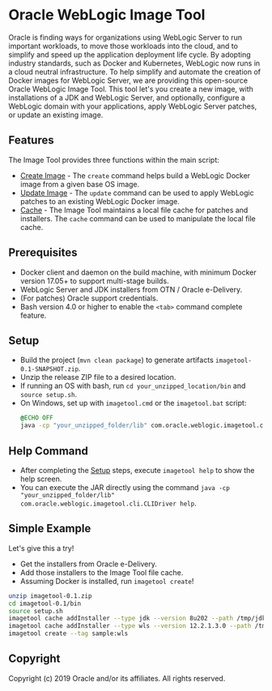 # Oracle WebLogic Image Tool

Oracle is finding ways for organizations using WebLogic Server to run important workloads, to move those workloads into
the cloud, and to simplify and speed up the application deployment life cycle. By adopting industry standards, such as Docker
and Kubernetes, WebLogic now runs in a cloud neutral infrastructure.  To help simplify and automate the creation of
Docker images for WebLogic Server, we are providing this open-source
Oracle WebLogic Image Tool.  This tool let's you create a new image, with installations of a JDK and WebLogic Server,
and optionally, configure a WebLogic domain with your applications, apply WebLogic Server patches, or update an existing
image.

## Features

The Image Tool provides three functions within the main script:
  - [Create Image](site/create-image.md) - The `create` command helps build a WebLogic Docker image from a given base OS
  image.
  - [Update Image](site/update-image.md) - The `update` command can be used to apply WebLogic patches to an existing
  WebLogic Docker image.
  - [Cache](site/cache.md) - The Image Tool maintains a local file cache for patches and installers.  The `cache`
  command can be used to manipulate the local file cache.

## Prerequisites

- Docker client and daemon on the build machine, with minimum Docker version 17.05+ to support multi-stage builds.
- WebLogic Server and JDK installers from OTN / Oracle e-Delivery.
- (For patches) Oracle support credentials.
- Bash version 4.0 or higher to enable the `<tab>` command complete feature.

## Setup

- Build the project (`mvn clean package`) to generate artifacts `imagetool-0.1-SNAPSHOT.zip`.
- Unzip the release ZIP file to a desired location.
- If running an OS with bash, run `cd your_unzipped_location/bin` and `source setup.sh`.
- On Windows, set up with `imagetool.cmd` or the `imagetool.bat` script:
    ```cmd
    @ECHO OFF
    java -cp "your_unzipped_folder/lib" com.oracle.weblogic.imagetool.cli.CLIDriver %*
    ```

## Help Command
- After completing the [Setup](#Setup) steps, execute `imagetool help` to show the help screen.
- You can execute the JAR directly using the command `java -cp "your_unzipped_folder/lib" com.oracle.weblogic.imagetool.cli.CLIDriver help`.

## Simple Example
Let's give this a try!  
- Get the installers from Oracle e-Delivery.
- Add those installers to the Image Tool file cache.
- Assuming Docker is installed, run `imagetool create`!
```bash
unzip imagetool-0.1.zip
cd imagetool-0.1/bin
source setup.sh
imagetool cache addInstaller --type jdk --version 8u202 --path /tmp/jdk-8u202-linux-x64.tar.gz
imagetool cache addInstaller --type wls --version 12.2.1.3.0 --path /tmp/fmw_12.2.1.3.0_wls_Disk1_1of1.zip
imagetool create --tag sample:wls
```

## Copyright
Copyright (c) 2019 Oracle and/or its affiliates. All rights reserved.
